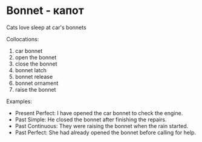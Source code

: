 # Bonnet - капот

Cats love sleep at car's bonnets

Collocations:

1. car bonnet
2. open the bonnet
3. close the bonnet
4. bonnet latch
5. bonnet release
6. bonnet ornament
7. raise the bonnet

Examples:

- Present Perfect: I have opened the car bonnet to check the engine.
- Past Simple: He closed the bonnet after finishing the repairs.
- Past Continuous: They were raising the bonnet when the rain started.
- Past Perfect: She had already opened the bonnet before calling for help.
